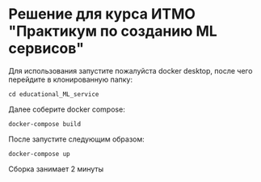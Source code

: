 # Решение для курса ИТМО "Практикум по созданию ML сервисов"

Для использования запустите пожалуйста docker desktop, после чего перейдите в клонированную папку:
```
cd educational_ML_service
```
Далее соберите docker compose:

```
docker-compose build
```
После запустите следующим образом:

```
docker-compose up
```
Сборка занимает 2 минуты
